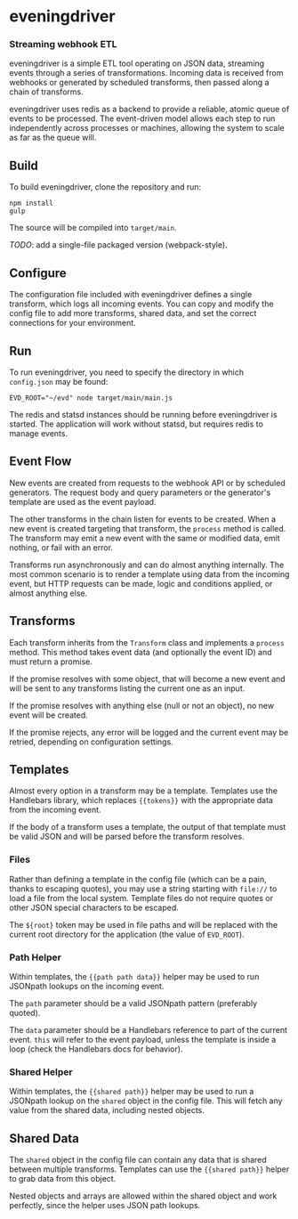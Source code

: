 # eveningdriver
### Streaming webhook ETL

eveningdriver is a simple ETL tool operating on JSON data, streaming events
through a series of transformations. Incoming data is received from webhooks
or generated by scheduled transforms, then passed along a chain of transforms.

eveningdriver uses redis as a backend to provide a reliable, atomic queue
of events to be processed. The event-driven model allows each step to run
independently across processes or machines, allowing the system to scale
as far as the queue will.

## Build
To build eveningdriver, clone the repository and run:
```
npm install
gulp
```
The source will be compiled into `target/main`.

*TODO*: add a single-file packaged version (webpack-style).

## Configure
The configuration file included with eveningdriver defines a single
transform, which logs all incoming events. You can copy and modify the
config file to add more transforms, shared data, and set the correct
connections for your environment.

## Run
To run eveningdriver, you need to specify the directory in which
`config.json` may be found:
```
EVD_ROOT="~/evd" node target/main/main.js
```

The redis and statsd instances should be running before eveningdriver
is started. The application will work without statsd, but requires
redis to manage events.

## Event Flow
New events are created from requests to the webhook API or by scheduled
generators. The request body and query parameters or the generator's
template are used as the event payload.

The other transforms in the chain listen for events to be created. When a
new event is created targeting that transform, the `process` method is
called. The transform may emit a new event with the same or modified data,
emit nothing, or fail with an error.

Transforms run asynchronously and can do almost anything internally. The
most common scenario is to render a template using data from the incoming
event, but HTTP requests can be made, logic and conditions applied, or
almost anything else.

## Transforms
Each transform inherits from the `Transform` class and implements a
`process` method. This method takes event data (and optionally the event
ID) and must return a promise.

If the promise resolves with some object, that will become a new event
and will be sent to any transforms listing the current one as an input.

If the promise resolves with anything else (null or not an object), no
new event will be created.

If the promise rejects, any error will be logged and the current event
may be retried, depending on configuration settings.

## Templates
Almost every option in a transform may be a template. Templates use the
Handlebars library, which replaces `{{tokens}}` with the appropriate
data from the incoming event.

If the body of a transform uses a template, the output of that template
must be valid JSON and will be parsed before the transform resolves.

### Files
Rather than defining a template in the config file (which can be a pain,
thanks to escaping quotes), you may use a string starting with `file://`
to load a file from the local system. Template files do not require
quotes or other JSON special characters to be escaped.

The `${root}` token may be used in file paths and will be replaced with
the current root directory for the application (the value of `EVD_ROOT`).

### Path Helper
Within templates, the `{{path path data}}` helper may be used to run
JSONpath lookups on the incoming event.

The `path` parameter should be a valid JSONpath pattern (preferably
quoted).

The `data` parameter should be a Handlebars reference to part of the
current event. `this` will refer to the event payload, unless the
template is inside a loop (check the Handlebars docs for behavior).

### Shared Helper
Within templates, the `{{shared path}}` helper may be used to run a
JSONpath lookup on the `shared` object in the config file. This will
fetch any value from the shared data, including nested objects.

## Shared Data
The `shared` object in the config file can contain any data that is
shared between multiple transforms. Templates can use the
`{{shared path}}` helper to grab data from this object.

Nested objects and arrays are allowed within the shared object and
work perfectly, since the helper uses JSON path lookups.
